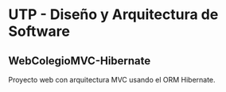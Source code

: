 # __UTP - Diseño y Arquitectura de Software__

## WebColegioMVC-Hibernate

Proyecto web con arquitectura MVC usando el ORM Hibernate.

